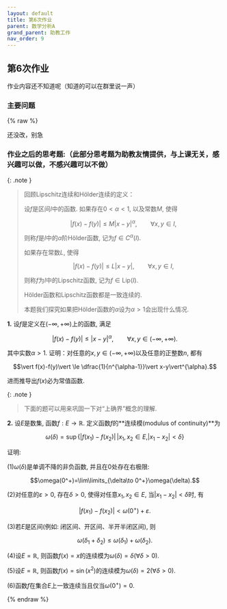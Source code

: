 ```yaml
---
layout: default
title: 第6次作业
parent: 数学分析A
grand_parent: 助教工作
nav_order: 9
---
```


## 第6次作业

作业内容还不知道呢（知道的可以在群里说一声）

### 主要问题

{% raw %}

还没改，别急

### 作业之后的思考题:（此部分思考题为助教友情提供，与上课无关，感兴趣可以做，不感兴趣可以不做）

{: .note }
> 回顾Lipschitz连续和Hölder连续的定义：
>
> 设$f$是区间$I$中的函数. 如果存在$0 < \alpha < 1$, 以及常数$M$, 使得
> 
> $$|f(x)-f(y)|\le M|x-y|^{\alpha}, \qquad \forall x,y\in I,$$
>
> 则称$f$是$I$中的$\alpha$阶Hölder函数, 记为$f\in C^{\alpha}(I)$. 
>
> 如果存在常数$L$, 使得
>
> $$|f(x)-f(y)|\le L|x-y|, \qquad \forall x,y\in I,$$
>
> 则称$f$为$I$中的Lipschitz函数, 记为$f\in \mathrm{Lip}(I)$.
>
> Hölder函数和Lipschitz函数都是一致连续的. 
>
> 本题我们探究如果把Hölder函数的$\alpha$设为$\alpha>1$会出现什么情况. 

**1.** 设$f$是定义在$(-\infty,+\infty)$上的函数, 满足

$$|f(x)-f(y)|\le\vert x-y\vert^{\alpha},  \qquad \forall x,y\in(-\infty,+\infty).$$

其中实数$\alpha>1$. 
证明：对任意的$x,y\in(-\infty,+\infty)$以及任意的正整数$n$, 都有

$$\vert f(x)-f(y)\vert \le \dfrac{1}{n^{\alpha-1}}\vert x-y\vert^{\alpha}.$$

进而推导出$f(x)$必为常值函数.


{: .note }
> 下面的题可以用来巩固一下对“上确界”概念的理解.

**2.** 设$E$是数集, 函数$f:E\to\mathbb{R}$. 定义函数$f$的**连续模(modulus of continuity)**为

$$\omega(\delta)=\sup\{|f(x_1)-f(x_2)|\,|x_1,x_2\in E, |x_1-x_2| < \delta\}$$

证明: 

(1)$\omega(\delta)$是单调不降的非负函数, 并且在$0$处存在右极限:

$$\omega(0^+)=\lim\limits_{\delta\to 0^+}\omega(\delta).$$

(2)对任意的$\varepsilon>0$, 存在$\delta > 0$, 使得对任意$x_1,x_2\in E$, 当$\vert x_1 - x_2 \vert < \delta$时, 有

$$|f(x_1)-f(x_2)| < \omega(0^+) + \varepsilon.$$

(3)若$E$是区间(例如: 闭区间、开区间、半开半闭区间), 则

$$\omega(\delta_1+\delta_2) \le \omega(\delta_1) + \omega(\delta_2).$$

(4)设$E=\mathbb{R}$, 则函数$f(x)=x$的连续模为$\omega(\delta)=\delta(\forall \delta>0)$.

(5)设$E=\mathbb{R}$, 则函数$f(x)=\sin(x^2)$的连续模为$\omega(\delta)=2(\forall \delta>0)$.

(6)函数$f$在集合$E$上一致连续当且仅当$\omega(0^+)=0$. 


{% endraw %}

